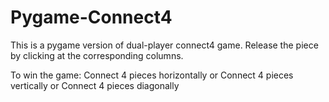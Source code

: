 # Pygame-Connect4
This is a pygame version of dual-player connect4 game.
Release the piece by clicking at the corresponding columns.

To win the game:
Connect 4 pieces horizontally
or Connect 4 pieces vertically
or Connect 4 pieces diagonally
